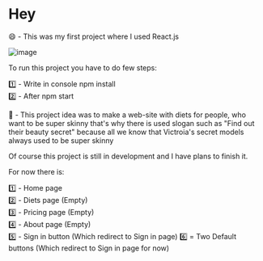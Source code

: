 # Hey 

😄 - This was my first project where I used React.js
<br>

![image](https://user-images.githubusercontent.com/94634373/193114041-4aa50f85-d265-4795-8a42-6ff7b8883afa.png)


To run this project you have to do few steps:

1️⃣ - Write in console npm install
<br>
2️⃣ - After npm start

🥸 - This project idea was to make a web-site with diets for people, who want to be super skinny that's why there is used slogan such as "Find out their beauty secret" because all we know that Victroia's secret models always used to be super skinny  

Of course this project is still in development and I have plans to finish it. 

For now there is: 

1️⃣ - Home page
<br>
2️⃣ - Diets page (Empty)
<br>
3️⃣ - Pricing page (Empty)
<br>
4️⃣ - About page (Empty)
<br>
5️⃣ - Sign in button (Which redirect to Sign in page)
6️⃣ = Two Default buttons (Which redirect to Sign in page for now)
